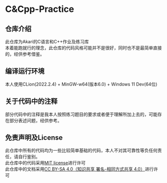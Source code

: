 # C&Cpp-Practice
## 仓库介绍
此仓库为Akari的C语言和C++作业及练习库<br />
本着能跑就行的理念，此仓库的代码风格可能并不是很好，同时也不是最简单直接的，经供参考借鉴。<br />
## 编译运行环境
本人使用CLion(2022.2.4) + MinGW-w64(版本6.0) + Windows 11 Dev(64位)
## 关于代码中的注释
部分代码中的注释是我本人按照练习题目的要求或者便于理解所加上去的，可能存在部分表述问题，经供参考。<br />
## 免责声明及License
此仓库中所有的代码均为一些比较简单基础的代码，本人不对其可靠性等负任何责任，请自行鉴别。<br />
此仓库中的代码采用[MIT license](https://github.com/JimmyLing233/Cpp-Practice/blob/main/LICENSE)进行许可<br />
此仓库中的文档采用[CC BY-SA 4.0（知识共享 署名-相同方式共享 4.0）](https://creativecommons.org/licenses/by-sa/4.0/deed.zh)进行许可<br />
